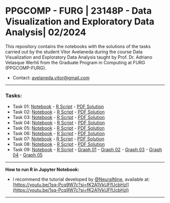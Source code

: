 # PPGCOMP - FURG | 23148P - Data Visualization and Exploratory Data Analysis| 02/2024
This repository contains the notebooks with the solutions of the tasks carried out by the student Vitor Avelaneda during the course Data Visualization and Exploratory Data Analysis taught by Prof. Dr. Adriano Velasque Werhli from the Graduate Program in Computing at FURG (PPGCOMP-FURG).

* Contact: avelaneda.vitor@gmail.com

---------------------------------------------------------------------------------------------------------------

### Tasks:
- Task 01: [Notebook]() - [R Script]() - [PDF Solution]()
- Task 02: [Notebook](./tasks/task-02/171666_task02.ipynb) - [R Script](./tasks/task-02/171666_task02.R) - [PDF Solution](./tasks/task-02/171666_task02.pdf)
- Task 03: [Notebook](./tasks/task-03/171666_task03.ipynb) - [R Script](./tasks/task-03/171666_task03.R) - [PDF Solution](./tasks/task-03/171666_task03.pdf)
- Task 04: [Notebook](./tasks/task-04/171666_task04.ipynb) - [R Script](./tasks/task-04/171666_task04.R) - [PDF Solution](./tasks/task-04/171666_task04.pdf)
- Task 05: [Notebook](./tasks/task-05/171666_task05.ipynb) - [R Script](./tasks/task-05/171666_task05.R) - [PDF Solution](./tasks/task-05/171666_task05.pdf)
- Task 06: [Notebook](./tasks/task-06/171666_task06.ipynb) - [R Script](./tasks/task-06/171666_task06.R) - [PDF Solution](./tasks/task-06/171666_task06.pdf)
- Task 07: [Notebook](./tasks/task-07/171666_task07.ipynb) - [R Script](./tasks/task-07/171666_task07.R) - [PDF Solution](./tasks/task-07/171666_task07.pdf)
- Task 08: [Notebook](./tasks/task-08/171666_task08.ipynb) - [R Script](./tasks/task-08/171666_task08.R) - [PDF Solution](./tasks/task-08/171666_task08.pdf)
- Task 09: [Notebook](./tasks/task-08/171666_task09.ipynb) - [R Script](./tasks/task-08/171666_task09.R) - [Graph 01](./tasks/task-09/mapa_instituicoes_por_uf.pdf) - [Graph 02](./tasks/task-09/Mapa_recursos_Total_Aprovado.pdf) - [Graph 03](./tasks/task-09/percentual_top_15_instituicoes_rs.pdf) - [Graph 04](./tasks/task-09/grafico_furg_Total_recursos.pdf) - [Graph 05](./tasks/task-09/grafico_furg_Bolsas_Aprov.pdf)


---------------------------------------------------------------------------------------------------------------
**How to run R in Jupyter Notebook:**

* I recommend the tutorial developed by [@NeuralNine](https://github.com/NeuralNine), available at: [https://youtu.be/1sq-Pcq9W7c?si=fK2A1VkUFfUcbHzl](https://youtu.be/1sq-Pcq9W7c?si=fK2A1VkUFfUcbHzl)

---------------------------------------------------------------------------------------------------------------
